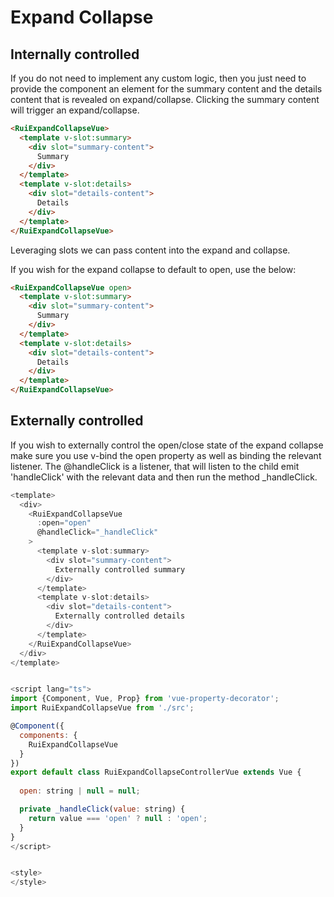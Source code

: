 # Expand Collapse

## Internally controlled
If you do not need to implement any custom logic, then you just need to provide the component an element for the summary content and the details content that is revealed on expand/collapse. Clicking the summary content will trigger an expand/collapse.

```html preview
<RuiExpandCollapseVue>
  <template v-slot:summary>
    <div slot="summary-content">
      Summary
    </div>
  </template>
  <template v-slot:details>
    <div slot="details-content">
      Details
    </div>
  </template>
</RuiExpandCollapseVue>
```

Leveraging slots we can pass content into the expand and collapse.

If you wish for the expand collapse to default to open, use the below:

```html preview
<RuiExpandCollapseVue open>
  <template v-slot:summary>
    <div slot="summary-content">
      Summary
    </div>
  </template>
  <template v-slot:details>
    <div slot="details-content">
      Details
    </div>
  </template>
</RuiExpandCollapseVue>
```

## Externally controlled
If you wish to externally control the open/close state of the expand collapse make sure you use v-bind the open property as well as binding the relevant listener. The @handleClick is a listener, that will listen to the child emit 'handleClick' with the relevant data and then run the method _handleClick. 

```js
<template>
  <div>
    <RuiExpandCollapseVue
      :open="open"
      @handleClick="_handleClick"
    >
      <template v-slot:summary>
        <div slot="summary-content">
          Externally controlled summary
        </div>
      </template>
      <template v-slot:details>
        <div slot="details-content">
          Externally controlled details
        </div>
      </template>
    </RuiExpandCollapseVue>
  </div>
</template>


<script lang="ts">
import {Component, Vue, Prop} from 'vue-property-decorator';
import RuiExpandCollapseVue from './src';

@Component({
  components: {
    RuiExpandCollapseVue
  }
})
export default class RuiExpandCollapseControllerVue extends Vue {
  
  open: string | null = null;

  private _handleClick(value: string) {
    return value === 'open' ? null : 'open';
  }
}
</script>


<style>
</style>
```

